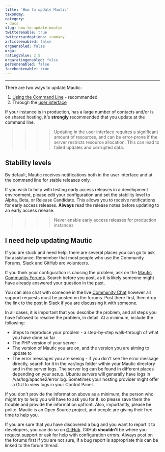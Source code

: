 ```yaml
---
title: 'How to update Mautic'
taxonomy:
category:
- docs
slug: how-to-update-mautic
twitterenable: true
twittercardoptions: summary
articleenabled: false
orgaenabled: false
orga:
ratingValue: 2.5
orgaratingenabled: false
personenabled: false
facebookenable: true
---
```


---

There are two ways to update Mautic:

1. [Using the Command Line][command-line-update] - recommended
2. Through the [user interface][user-interface-update]

If your instance is in production, has a large number of contacts and/or is  on shared hosting, it's **strongly** recommended that you update at the command line.

>>>> Updating in the user interface requires a significant amount of resources, and can be error-prone if the server restricts resource allocation. This can lead to failed updates and corrupted data.

## Stability levels
By default, Mautic receives notifications both in the user interface and at the command line for stable releases only.

If you wish to help with testing early access releases in a development environment, please edit your configuration and set the stability level to Alpha, Beta, or Release Candidate. This allows you to receive notifications for early access releases. **Always** read the release notes before updating to an early access release.

>>>> Never enable early access releases for production instances

## I need help updating Mautic

If you are stuck and need help, there are several places you can go to ask for assistance.  Remember that most people who use the Community Forums, Slack and GitHub are volunteers.

If you think your configuration is causing the problem, ask on the [Mautic Community Forums][support-forums]. Search before you post, as it is likely someone might have already answered your question in the past.

You can also chat with someone in the live [Community Chat][mautic-slack] however all support requests must be posted on the forums. Post there first, then drop the link to the post in Slack if you are discussing it with someone.

In all cases, it is important that you describe the problem, and all steps you have followed to resolve the problem, in detail.  At a minimum, include the following:

* Steps to reproduce your problem - a step-by-step walk-through of what you have done so far
* The PHP version of your server
* The version of Mautic you are on, and the version you are aiming to update to
* The error messages you are seeing - if you don't see the error message directly, search for it in the var/logs folder within your Mautic directory and in the server logs.  The server log can be found in different places depending on your setup. Ubuntu servers will generally have logs in /var/log/apache2/error.log.  Sometimes your hosting provider might offer a GUI to view logs in your Control Panel.

If you don't provide the information above as a minimum, the person who might try to help you will have to ask you for it, so please save them the trouble and provide the information upfront.  Also, importantly, please be polite.  Mautic is an Open Source project, and people are giving their free time to help you.

If you are sure that you have discovered a bug and you want to report it to developers, you can do so on [GitHub][mautic-github]. GitHub **shouldn't** be where you request support or ask for help with configuration errors. Always post on the forums first if you are not sure, if a bug report is appropriate this can be linked to the forum thread.

[command-line-update]: </setup/how-to-update-mautic/updating-at-command-line>
[user-interface-update]: </setup/how-to-update-mautic/updating-in-the-browser>
[support-forums]: <https://forum.mautic.org/support>
[mautic-slack]: <https://mautic.org/slack>
[mautic-github]: <https://github.com/mautic/mautic/issues/new>
